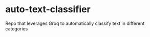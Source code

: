 # auto-text-classifier
Repo that leverages Groq to automatically classify text in different categories
